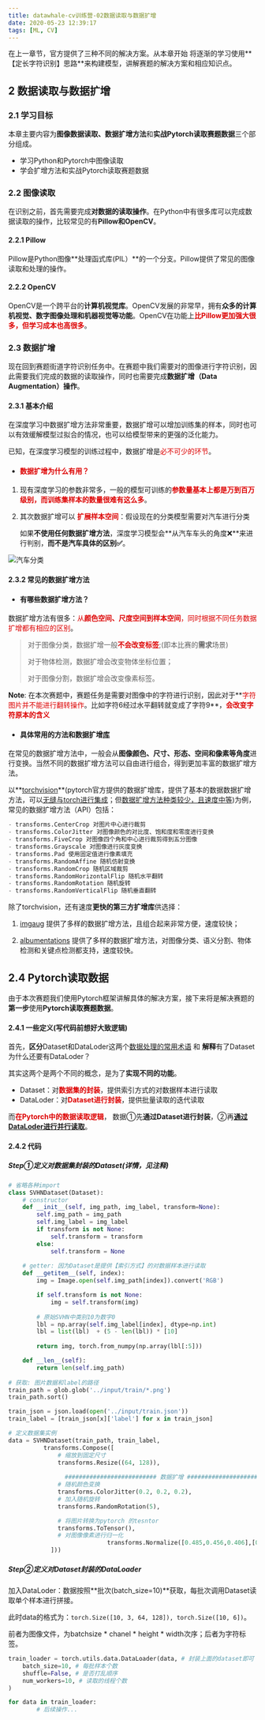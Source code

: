 ```yaml
---
title: datawhale-cv训练营-02数据读取与数据扩增
date: 2020-05-23 12:39:17
tags: [ML, CV]
---
```




在上一章节，官方提供了三种不同的解决方案。从本章开始 将逐渐的学习使用**【定长字符识别】思路**来构建模型，讲解赛题的解决方案和相应知识点。

## 2 数据读取与数据扩增

### 2.1 学习目标

本章主要内容为**图像数据读取、数据扩增方法**和**实战Pytorch读取赛题数据**三个部分组成。

- 学习Python和Pytorch中图像读取
- 学会扩增方法和实战Pytorch读取赛题数据

### 2.2 图像读取

在识别之前，首先需要完成**对数据的读取操作**。在Python中有很多库可以完成数据读取的操作，比较常见的有**Pillow和OpenCV**。



#### 2.2.1 Pillow

Pillow是Python图像**处理函式库(PIL）**的一个分支。Pillow提供了常见的图像读取和处理的操作。



#### 2.2.2 OpenCV

OpenCV是一个跨平台的**计算机视觉库**。OpenCV发展的非常早，拥有**众多的计算机视觉、数字图像处理和机器视觉等功能**。OpenCV在功能上<font color="#dd0000">**比Pillow更加强大很多，但学习成本也高很多**</font>。





### 2.3 数据扩增

现在回到赛题街道字符识别任务中。在赛题中我们需要对的图像进行字符识别，因此需要我们完成的数据的读取操作，同时也需要完成**数据扩增（Data Augmentation）操作**。

#### 2.3.1 基本介绍

在深度学习中数据扩增方法非常重要，数据扩增可以增加训练集的样本，同时也可以有效缓解模型过拟合的情况，也可以给模型带来的更强的泛化能力。



已知，在深度学习模型的训练过程中，数据扩增是<font color="#dd0000">必不可少的环节</font>。

- #### <font color="#dd0000">数据扩增为什么有用？</font>

1. 现有深度学习的参数非常多，一般的模型可训练的<font color="#dd0000">**参数量基本上都是万到百万级别，而训练集样本的数量很难有这么多**</font>。

2. 其次数据扩增可以<font color="#dd0000"> **扩展样本空间**</font>：假设现在的分类模型需要对汽车进行分类

   如果**不使用任何数据扩增方法**，深度学习模型会**从汽车车头的角度❌**来进行判别，**而不是汽车具体的区别✅**。

![汽车分类](https://github.com/datawhalechina/team-learning/raw/master/03%20%E8%AE%A1%E7%AE%97%E6%9C%BA%E8%A7%86%E8%A7%89/%E8%AE%A1%E7%AE%97%E6%9C%BA%E8%A7%86%E8%A7%89%E5%AE%9E%E8%B7%B5%EF%BC%88%E8%A1%97%E6%99%AF%E5%AD%97%E7%AC%A6%E7%BC%96%E7%A0%81%E8%AF%86%E5%88%AB%EF%BC%89/IMG/Task02/%E6%95%B0%E6%8D%AE%E6%89%A9%E5%A2%9Ecar.png)



#### 2.3.2 常见的数据扩增方法

- #### 有哪些数据扩增方法？

数据扩增方法有很多：<font color="#dd0000">从**颜色空间、尺度空间到样本空间**，同时根据不同任务数据扩增都有相应的区别</font>。

> 对于图像分类，数据扩增一般<font color="#dd0000">**不会改变标签**</font>;(即本比赛的**需求**场景)
>
> 对于物体检测，数据扩增会改变物体坐标位置；
>
> 对于图像分割，数据扩增会改变像素标签。



**Note**: 在本次赛题中，赛题任务是需要对图像中的字符进行识别，因此对于**<font color="#dd0000">字符图片并不能进行翻转操作</font>。比如字符6经过水平翻转就变成了字符9**，<font color="#dd0000">**会改变字符原本的含义**</font>



- #### **具体**常用的方法和数据扩增<u>库</u>

在常见的数据扩增方法中，一般会从**图像颜色、尺寸、形态、空间和像素等角度**进行变换。当然不同的数据扩增方法可以自由进行组合，得到更加丰富的数据扩增方法。

以**[torchvision](https://pytorch.org/docs/stable/torchvision/index.html)**(pytorch官方提供的数据扩增库，提供了基本的数据数据扩增方法，可以<u>无缝与torch进行集成</u>；但<u>数据扩增方法种类较少，且速度中等</u>)为例，常见的数据扩增方法（API）包括：

```python
- transforms.CenterCrop 对图片中心进行裁剪
- transforms.ColorJitter 对图像颜色的对比度、饱和度和零度进行变换
- transforms.FiveCrop 对图像四个角和中心进行裁剪得到五分图像
- transforms.Grayscale 对图像进行灰度变换
- transforms.Pad 使用固定值进行像素填充
- transforms.RandomAffine 随机仿射变换
- transforms.RandomCrop 随机区域裁剪
- transforms.RandomHorizontalFlip 随机水平翻转
- transforms.RandomRotation 随机旋转
- transforms.RandomVerticalFlip 随机垂直翻转
```



除了torchvision，还有速度**更快的第三方扩增库**供选择：

1. [imgaug](https://github.com/aleju/imgaug) 提供了多样的数据扩增方法，且组合起来非常方便，速度较快；

2. [albumentations](https://albumentations.readthedocs.io) 提供了多样的数据扩增方法，对图像分类、语义分割、物体检测和关键点检测都支持，速度较快。



## 2.4 Pytorch读取数据

由于本次赛题我们使用Pytorch框架讲解具体的解决方案，接下来将是解决赛题的**第一步**使用**Pytorch读取赛题数据**。

#### 2.4.1 一些定义(写代码前想好大致逻辑)

首先，**区分**Dataset和DataLoder这两个<u>数据处理的常用术语</u> 和 **解释**有了Dataset为什么还要有DataLoder？

其实这两个是两个不同的概念，是为了**实现不同的功能**。

- Dataset：对<font color="#dd0000">**数据集的封装**</font>，提供索引方式的对数据样本进行读取
- DataLoder：对<font color="#dd0000">**Dataset进行封装**</font>，提供批量读取的迭代读取

而<font color="#dd0000">**在Pytorch中的数据读取逻辑**</font>， 数据①先**通过Dataset进行封装**，②再<u>**通过DataLoder进行并行读取**</u>。



#### 2.4.2 代码

##### Step①定义对数据集封装的Dataset(详情，见注释)

```python
# 省略各种import 
class SVHNDataset(Dataset):
  	# constructor
    def __init__(self, img_path, img_label, transform=None):
        self.img_path = img_path
        self.img_label = img_label 
        if transform is not None:
            self.transform = transform
        else:
            self.transform = None
		
    # getter: 因为Dataset是提供【索引方式】的对数据样本进行读取
    def __getitem__(self, index):
        img = Image.open(self.img_path[index]).convert('RGB')

        if self.transform is not None:
            img = self.transform(img)
        
        # 原始SVHN中类别10为数字0
        lbl = np.array(self.img_label[index], dtype=np.int)
        lbl = list(lbl)  + (5 - len(lbl)) * [10]
        
        return img, torch.from_numpy(np.array(lbl[:5]))

    def __len__(self):
        return len(self.img_path)
      
# 获取: 图片数据和label的路径
train_path = glob.glob('../input/train/*.png')
train_path.sort()

train_json = json.load(open('../input/train.json'))
train_label = [train_json[x]['label'] for x in train_json]

# 定义数据集实例
data = SVHNDataset(train_path, train_label,
          transforms.Compose([
              # 缩放到固定尺寸
              transforms.Resize((64, 128)),
							
            	########################## 数据扩增 ##########################
              # 随机颜色变换
              transforms.ColorJitter(0.2, 0.2, 0.2),
              # 加入随机旋转
              transforms.RandomRotation(5),

              # 将图片转换为pytorch 的tesntor
              transforms.ToTensor(),
              # 对图像像素进行归一化
							transforms.Normalize([0.485,0.456,0.406],[0.229,0.224,0.225])
            ]))
```



##### Step②定义对Dataset封装的DataLoader

加入DataLoder：数据按照**批次(batch_size=10)**获取，每批次调用Dataset读取单个样本进行拼接。



此时data的格式为：`torch.Size([10, 3, 64, 128]), torch.Size([10, 6])`。

前者为图像文件，为batchsize * chanel * height * width次序；后者为字符标签。

```python
train_loader = torch.utils.data.DataLoader(data, # 封装上面的dataset即可
    batch_size=10, # 每批样本个数
    shuffle=False, # 是否打乱顺序
    num_workers=10, # 读取的线程个数
)

for data in train_loader:
		# 后续操作...
```

